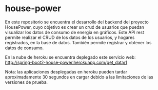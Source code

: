 # house-power
En este repositorio se encuentra el desarrollo del backend del proyecto HousePower, cuyo objetivo es crear un crud de usuarios que puedan visualizar los datos de consumo de energía en gráficos.
Este API rest permite realizar el CRUD de los datos de los usuarios, y hogares registrados, en la base de datos. También permite registrar y obtener los datos de consumo.

En la nube de heroku se encuentra deplegado este servicio web:
http://spring-boot2-house-power.herokuapp.com/get_data/1

Nota: las aplicaciones desplegadas en heroku pueden tardar aproximadamente 30 segundos en cargar debido a las limitaciones de las versiones de prueba.
